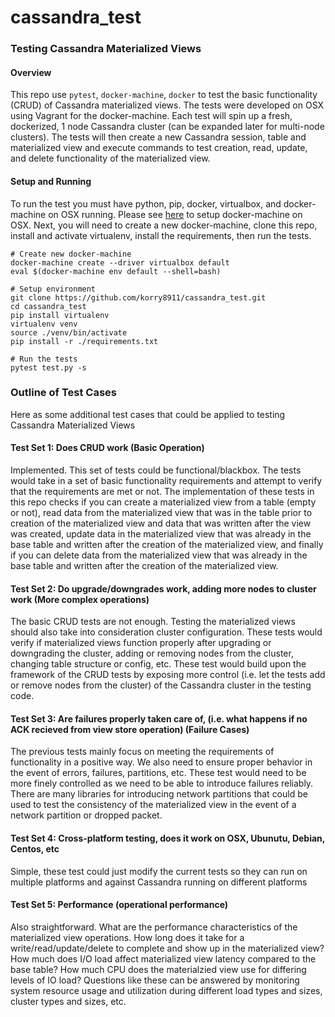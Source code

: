 # cassandra_test

### Testing Cassandra Materialized Views

#### Overview

This repo use `pytest`, `docker-machine`, `docker` to test the basic functionality (CRUD) of Cassandra materialized views. The tests were developed on OSX using Vagrant for the docker-machine. Each test will spin up a fresh, dockerized, 1 node Cassandra cluster (can be expanded later for multi-node clusters). The tests will then create a new Cassandra session, table and materialized view and execute commands to test creation, read, update, and delete functionality of the materialized view.

#### Setup and Running

To run the test you must have python, pip, docker, virtualbox, and docker-machine on OSX running. Please see [here](https://docs.docker.com/machine/install-machine/#installing-machine-directly) to setup docker-machine on OSX. Next, you will need to create a new docker-machine, clone this repo, install and activate virtualenv, install the requirements, then run the tests.

```
# Create new docker-machine
docker-machine create --driver virtualbox default
eval $(docker-machine env default --shell=bash)

# Setup environment
git clone https://github.com/korry8911/cassandra_test.git
cd cassandra_test
pip install virtualenv
virtualenv venv
source ./venv/bin/activate
pip install -r ./requirements.txt

# Run the tests
pytest test.py -s
```

### Outline of Test Cases

Here as some additional test cases that could be applied to testing Cassandra Materialized Views

#### Test Set 1: Does CRUD work (Basic Operation)

Implemented. This set of tests could be functional/blackbox. The tests would take in a set of basic functionality requirements and attempt to verify that the requirements are met or not.  The implementation of these tests in this repo checks if you can create a materialized view from a table (empty or not), read data from the materialized view that was in the table prior to creation of the materialized view and data that was written after the view was created, update data in the materialized view that was already in the base table and written after the creation of the materialized view, and finally if you can delete data from the materialized view that was already in the base table and written after the creation of the materialized view.

#### Test Set 2: Do upgrade/downgrades work, adding more nodes to cluster work (More complex operations)

The basic CRUD tests are not enough. Testing the materialized views should also take into consideration cluster configuration. These tests would verify if materialized views function properly after upgrading or downgrading the cluster, adding or removing nodes from the cluster, changing table structure or config, etc. These test would build upon the framework of the CRUD tests by exposing more control (i.e. let the tests add or remove nodes from the cluster) of the Cassandra cluster in the testing code.

#### Test Set 3: Are failures properly taken care of, (i.e. what happens if no ACK recieved from view store operation) (Failure Cases)

The previous tests mainly focus on meeting the requirements of functionality in a positive way. We also need to ensure proper behavior in the event of errors, failures, partitions, etc. These test would need to be more finely controlled as we need to be able to introduce failures reliably. There are many libraries for introducing network partitions that could be used to test the consistency of the materialized view in the event of a network partition or dropped packet. 

#### Test Set 4: Cross-platform testing, does it work on OSX, Ubunutu, Debian, Centos, etc

Simple, these test could just modify the current tests so they can run on multiple platforms and against Cassandra running on different platforms

#### Test Set 5: Performance (operational performance)

Also straightforward. What are the performance characteristics of the materialized view operations. How long does it take for a write/read/update/delete to complete and show up in the materialized view? How much does I/O load affect materialized view latency compared to the base table? How much CPU does the materialzied view use for differing levels of IO load? Questions like these can be answered by monitoring system resource usage and utilization during different load types and sizes, cluster types and sizes, etc.
